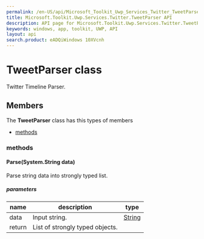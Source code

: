 ```yaml
---
permalink: /en-US/api/Microsoft_Toolkit_Uwp_Services_Twitter_TweetParser.htm
title: Microsoft.Toolkit.Uwp.Services.Twitter.TweetParser API 
description: API page for Microsoft.Toolkit.Uwp.Services.Twitter.TweetParser
keywords: windows, app, toolkit, UWP, API
layout: api
search.product: eADQiWindows 10XVcnh
---
```



# TweetParser class

Twitter Timeline Parser.

## Members

The **TweetParser** class has this types of members

* [methods](#methods)

### methods

#### Parse(System.String data)

Parse string data into strongly typed list.

##### parameters



| name | description | type || --- | --- | --- || data | Input string. | [String](https://msdn.microsoft.com/library/windows/apps/System.String) || return |List of strongly typed objects. |

